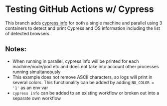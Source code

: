 # Testing GitHub Actions w/ Cypress

This branch adds [cypress info](https://docs.cypress.io/guides/references/troubleshooting#Print-DEBUG-logs) for both a single machine and parallel using 3 containers to detect and print Cypress and OS information including the list of detected browsers

## Notes:
- When running in parallel, cypress info will be printed for each machine/node/pod etc and does not take into account other processes running simultaneously
- This example does not remove ASCII characters, so logs will print in several colors. This functionality can be added by adding `NO_COLOR = '1'` as an env var
- `cypress info` can be added to an existing workflow or broken out into a separate own workflow
